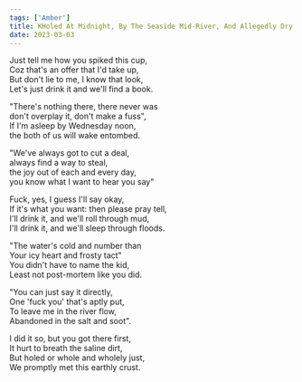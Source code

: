 ```yaml
---  
tags: ['Amber']
title: KHoled At Midnight, By The Seaside Mid-River, And Allegedly Dry
date: 2023-03-03
---
```


Just tell me how you spiked this cup,  
Coz that's an offer that I'd take up,  
But don't lie to me, I know that look,  
Let's just drink it and we'll find a book.

"There's nothing there, there never was  
don't overplay it, don't make a fuss",  
If I'm asleep by Wednesday noon,  
the both of us will wake entombed.

"We've always got to cut a deal,  
always find a way to steal,  
the joy out of each and every day,  
you know what I want to hear you say"

Fuck, yes, I guess I'll say okay,  
If it's what you want: then please pray tell,  
I'll drink it, and we'll roll through mud,  
I'll drink it, and we'll sleep through floods.

"The water's cold and number than  
Your icy heart and frosty tact"  
You didn't have to name the kid,  
Least not post-mortem like you did.

"You can just say it directly,  
One 'fuck you' that's aptly put,  
To leave me in the river flow,  
Abandoned in the salt and soot".

I did it so, but you got there first,  
It hurt to breath the saline dirt,  
But holed or whole and wholely just,  
We promptly met this earthly crust.
